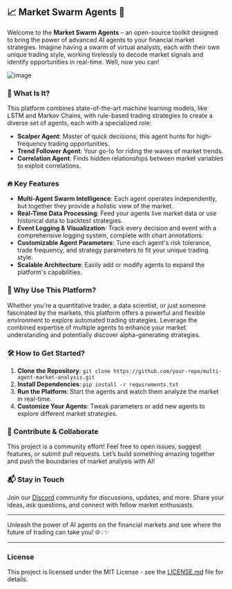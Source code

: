 ## 📈 Market Swarm Agents 🚀

Welcome to the **Market Swarm Agents** – an open-source toolkit designed to bring the power of advanced AI agents to your financial market strategies. Imagine having a swarm of virtual analysts, each with their own unique trading style, working tirelessly to decode market signals and identify opportunities in real-time. Well, now you can!

![image](https://github.com/user-attachments/assets/c19adab6-5f59-4660-b323-1f9df221e45d)



### 🧠 What Is It?
This platform combines state-of-the-art machine learning models, like LSTM and Markov Chains, with rule-based trading strategies to create a diverse set of agents, each with a specialized role:
- **Scalper Agent**: Master of quick decisions, this agent hunts for high-frequency trading opportunities.
- **Trend Follower Agent**: Your go-to for riding the waves of market trends.
- **Correlation Agent**: Finds hidden relationships between market variables to exploit correlations.

### 🔥 Key Features
- **Multi-Agent Swarm Intelligence**: Each agent operates independently, but together they provide a holistic view of the market.
- **Real-Time Data Processing**: Feed your agents live market data or use historical data to backtest strategies.
- **Event Logging & Visualization**: Track every decision and event with a comprehensive logging system, complete with chart annotations.
- **Customizable Agent Parameters**: Tune each agent's risk tolerance, trade frequency, and strategy parameters to fit your unique trading style.
- **Scalable Architecture**: Easily add or modify agents to expand the platform's capabilities.

### 🌟 Why Use This Platform?
Whether you're a quantitative trader, a data scientist, or just someone fascinated by the markets, this platform offers a powerful and flexible environment to explore automated trading strategies. Leverage the combined expertise of multiple agents to enhance your market understanding and potentially discover alpha-generating strategies.

### 🛠️ How to Get Started?
1. **Clone the Repository**: `git clone https://github.com/your-repo/multi-agent-market-analysis.git`
2. **Install Dependencies**: `pip install -r requirements.txt`
3. **Run the Platform**: Start the agents and watch them analyze the market in real-time.
4. **Customize Your Agents**: Tweak parameters or add new agents to explore different market strategies.

### 🤝 Contribute & Collaborate
This project is a community effort! Feel free to open issues, suggest features, or submit pull requests. Let’s build something amazing together and push the boundaries of market analysis with AI!

### 📬 Stay in Touch
Join our [Discord](#) community for discussions, updates, and more. Share your ideas, ask questions, and connect with fellow market enthusiasts.

---
Unleash the power of AI agents on the financial markets and see where the future of trading can take you! 🌐💡✨

---

### License
This project is licensed under the MIT License - see the [LICENSE.md](LICENSE.md) file for details.
